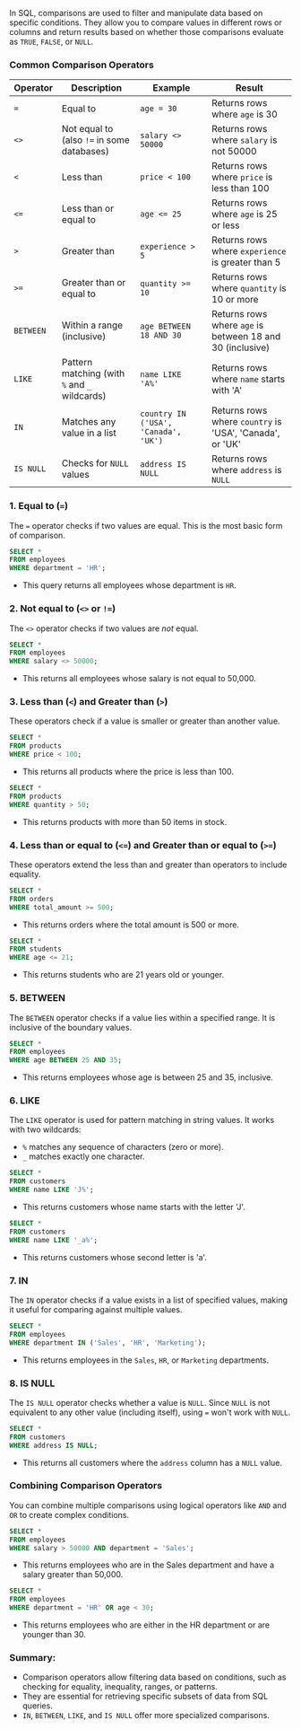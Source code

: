 In SQL, comparisons are used to filter and manipulate data based on specific conditions. They allow you to compare values in different rows or columns and return results based on whether those comparisons evaluate as `TRUE`, `FALSE`, or `NULL`.

### Common Comparison Operators

| Operator | Description                                      | Example                                 | Result                                  |
|----------|--------------------------------------------------|-----------------------------------------|-----------------------------------------|
| `=`      | Equal to                                         | `age = 30`                              | Returns rows where `age` is 30          |
| `<>`     | Not equal to (also `!=` in some databases)       | `salary <> 50000`                       | Returns rows where `salary` is not 50000|
| `<`      | Less than                                        | `price < 100`                           | Returns rows where `price` is less than 100 |
| `<=`     | Less than or equal to                            | `age <= 25`                             | Returns rows where `age` is 25 or less  |
| `>`      | Greater than                                     | `experience > 5`                        | Returns rows where `experience` is greater than 5 |
| `>=`     | Greater than or equal to                         | `quantity >= 10`                        | Returns rows where `quantity` is 10 or more |
| `BETWEEN`| Within a range (inclusive)                       | `age BETWEEN 18 AND 30`                 | Returns rows where `age` is between 18 and 30 (inclusive) |
| `LIKE`   | Pattern matching (with `%` and `_` wildcards)    | `name LIKE 'A%'`                        | Returns rows where `name` starts with 'A' |
| `IN`     | Matches any value in a list                      | `country IN ('USA', 'Canada', 'UK')`    | Returns rows where `country` is 'USA', 'Canada', or 'UK' |
| `IS NULL`| Checks for `NULL` values                         | `address IS NULL`                       | Returns rows where `address` is `NULL`  |

### 1. **Equal to (`=`)**

The `=` operator checks if two values are equal. This is the most basic form of comparison.

```sql
SELECT * 
FROM employees
WHERE department = 'HR';
```
- This query returns all employees whose department is `HR`.

### 2. **Not equal to (`<>` or `!=`)**

The `<>` operator checks if two values are *not* equal.

```sql
SELECT * 
FROM employees
WHERE salary <> 50000;
```
- This returns all employees whose salary is not equal to 50,000.

### 3. **Less than (`<`) and Greater than (`>`)**

These operators check if a value is smaller or greater than another value.

```sql
SELECT * 
FROM products
WHERE price < 100;
```
- This returns all products where the price is less than 100.

```sql
SELECT * 
FROM products
WHERE quantity > 50;
```
- This returns products with more than 50 items in stock.

### 4. **Less than or equal to (`<=`) and Greater than or equal to (`>=`)**

These operators extend the less than and greater than operators to include equality.

```sql
SELECT * 
FROM orders
WHERE total_amount >= 500;
```
- This returns orders where the total amount is 500 or more.

```sql
SELECT * 
FROM students
WHERE age <= 21;
```
- This returns students who are 21 years old or younger.

### 5. **BETWEEN**

The `BETWEEN` operator checks if a value lies within a specified range. It is inclusive of the boundary values.

```sql
SELECT * 
FROM employees
WHERE age BETWEEN 25 AND 35;
```
- This returns employees whose age is between 25 and 35, inclusive.

### 6. **LIKE**

The `LIKE` operator is used for pattern matching in string values. It works with two wildcards:
- `%` matches any sequence of characters (zero or more).
- `_` matches exactly one character.

```sql
SELECT * 
FROM customers
WHERE name LIKE 'J%';
```
- This returns customers whose name starts with the letter 'J'.

```sql
SELECT * 
FROM customers
WHERE name LIKE '_a%';
```
- This returns customers whose second letter is 'a'.

### 7. **IN**

The `IN` operator checks if a value exists in a list of specified values, making it useful for comparing against multiple values.

```sql
SELECT * 
FROM employees
WHERE department IN ('Sales', 'HR', 'Marketing');
```
- This returns employees in the `Sales`, `HR`, or `Marketing` departments.

### 8. **IS NULL**

The `IS NULL` operator checks whether a value is `NULL`. Since `NULL` is not equivalent to any other value (including itself), using `=` won't work with `NULL`.

```sql
SELECT * 
FROM customers
WHERE address IS NULL;
```
- This returns all customers where the `address` column has a `NULL` value.

### Combining Comparison Operators

You can combine multiple comparisons using logical operators like `AND` and `OR` to create complex conditions.

```sql
SELECT * 
FROM employees
WHERE salary > 50000 AND department = 'Sales';
```
- This returns employees who are in the Sales department and have a salary greater than 50,000.

```sql
SELECT * 
FROM employees
WHERE department = 'HR' OR age < 30;
```
- This returns employees who are either in the HR department or are younger than 30.

### Summary:
- Comparison operators allow filtering data based on conditions, such as checking for equality, inequality, ranges, or patterns.
- They are essential for retrieving specific subsets of data from SQL queries.
- `IN`, `BETWEEN`, `LIKE`, and `IS NULL` offer more specialized comparisons.
